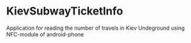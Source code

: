 KievSubwayTicketInfo
====================

Application for reading the number of travels in Kiev Undeground using NFC-module of android-phone
